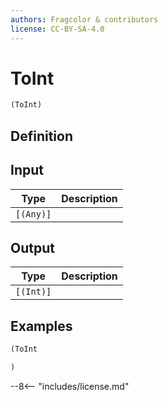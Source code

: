 ```yaml
---
authors: Fragcolor & contributors
license: CC-BY-SA-4.0
---
```



# ToInt

```clojure
(ToInt)
```


## Definition




## Input

| Type | Description |
|------|-------------|
| `[(Any)]` |  |


## Output

| Type | Description |
|------|-------------|
| `[(Int)]` |  |


## Examples

```clojure
(ToInt

)
```


--8<-- "includes/license.md"
